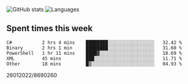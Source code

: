 ![GitHub stats](https://github-readme-stats.vercel.app/api?username=emipa606&theme=github_dark&show_icons=true) 
![Languages](https://github-readme-stats.vercel.app/api/top-langs/?username=emipa606&theme=github_dark&layout=compact)

## Spent times this week
<!--START_SECTION:waka-->

```text
C#           2 hrs 4 mins    ████████░░░░░░░░░░░░░░░░░   32.42 %
Binary       2 hrs 1 min     ████████░░░░░░░░░░░░░░░░░   31.60 %
PowerShell   1 hr 11 mins    ████▓░░░░░░░░░░░░░░░░░░░░   18.69 %
XML          45 mins         ███░░░░░░░░░░░░░░░░░░░░░░   11.71 %
Other        18 mins         █▒░░░░░░░░░░░░░░░░░░░░░░░   04.93 %
```

<!--END_SECTION:waka-->


26012022/8690260
